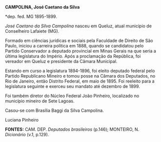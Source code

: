 **CAMPOLINA, José Caetano da Silva**

\*dep. fed. MG 1895-1899.

*José Caetano da Silva Campolina* nasceu em Queluz, atual município de
Conselheiro Lafaiete (MG).

Formado em ciências jurídicas e sociais pela Faculdade de Direito de São
Paulo, iniciou a carreira política em 1888, quando se candidatou pelo
Partido Conservador a deputado provincial em Minas Gerais na que seria a
última legislatura do Império. Após a proclamação da República, foi
vereador em Queluz e presidente da Câmara Municipal.

Estando em curso a legislatura 1894-1896, foi eleito deputado federal
pelo Partido Republicano Mineiro e tomou posse na Câmara dos Deputados,
no Rio de Janeiro, então Distrito Federal, em maio de 1895. Foi reeleito
para a legislatura seguinte e exerceu seu mandato até dezembro de 1899.

Foi também diretor do Núcleo Federal João Pinheiro, localizado no
município mineiro de Sete Lagoas.

Casou-se com Brasília Baggi da Silva Campolina.

Luciana Pinheiro

**FONTES:** CAM. DEP. *Deputados brasileiros* (p.146); MONTEIRO, N.
*Dicionário* (v.1, p.129).
